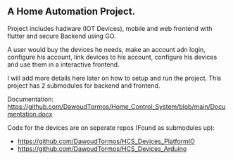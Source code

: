 ## A Home Automation Project.

Project includes hadware (IOT Devices), mobile and web frontend with flutter and secure Backend using GO.

A user would buy the devices he needs, make an account adn login, configure his account, link devices to his account, configure his devices and use them in a interactive frontend.

I will add more details here later on how to setup and run the project. This project has 2 submodules for backend and frontend.

Documentation:
https://github.com/DawoudTormos/Home_Control_System/blob/main/Documentation.docx

Code for the devices are on seperate repos (Found as submodules up):

  -  https://github.com/DawoudTormos/HCS_Devices_PlatformIO
  -  https://github.com/DawoudTormos/HCS_Devices_Arduino
